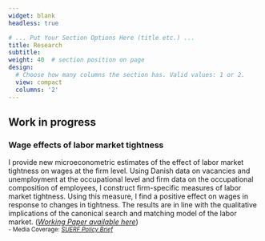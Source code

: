 ```yaml
---
widget: blank
headless: true

# ... Put Your Section Options Here (title etc.) ...
title: Research
subtitle:
weight: 40  # section position on page
design:
  # Choose how many columns the section has. Valid values: 1 or 2.
  view: compact
  columns: '2'
---
```


Work in progress
------

### Wage effects of labor market tightness


I provide new microeconometric estimates of the effect of labor market tightness on wages at the firm level. Using Danish data on vacancies and unemployment at the occupational level and firm data on the occupational composition of employees, I construct firm-specific measures of labor market tightness. Using this measure, I find a positive effect on wages in response to changes in tightness. The results are in line with the qualitative implications of the canonical search and matching model of the labor market. ([*Working Paper available here*](https://www.nationalbanken.dk/en/publications/Pages/2022/05/Working-Paper-Wage-Effects-of-Labor-Market-Tightness.aspx))  
<sup> - Media Coverage: [*SUERF Policy Brief*](https://www.suerf.org/suer-policy-brief/49723/wage-effects-of-labor-market-tightness) </sup>

